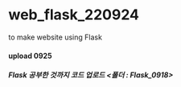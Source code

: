 # web_flask_220924
to make website using Flask

#### upload 0925

##### Flask 공부한 것까지 코드 업로드 <폴더 :  Flask_0918>
